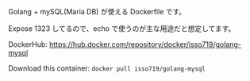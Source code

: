 Golang + mySQL(Maria DB) が使える Dockerfile です。

Expose 1323 してるので、echo で使うのが主な用途だと想定してます。

DockerHub:
https://hub.docker.com/repository/docker/isso719/golang-mysql

Download this container:
`docker pull isso719/golang-mysql`